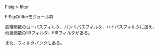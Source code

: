 
Fisig > filter

FiSigのfilterモジュール群

高階関数のローパスフィルタ、バンドパスフィルタ、ハイパスフィルタに加え、
低級関数のIIRフィルタ、FIRフィルタがある。

また、フィルタバンクもある。


